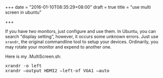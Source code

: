 +++
date = "2016-01-10T08:35:29+08:00"
draft = true
title = "use multi screen in ubuntu"

+++



If you have two monitors, just configure and use them. In Ubuntu, you can search “display setting”, however, it occurs some unknown errors. Just use `xrandr`, the original commandline tool to setup your devices. Ordinarily, you may rotate your monitor and expend to another one.

Here is my .MultiScreen.sh:

<pre>
xrandr -o left
xrandr –output HDMI2 –left-of VGA1 –auto
</pre>
